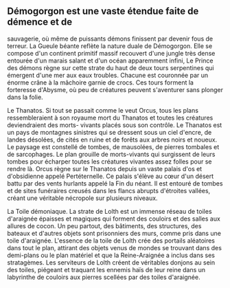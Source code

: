 ## Démogorgon est une vaste étendue faite de démence et de

sauvagerie, où même de puissants démons finissent par
devenir fous de terreur. La Gueule béante reflète la nature
duale de Démogorgon. Elle se compose d'un continent
primitif massif recouvert d'une jungle très dense entourée
d'un marais salant et d'un océan apparemment infini, Le
Prince des démons règne sur cette strate du haut de deux
tours serpentines qui émergent d'une mer aux eaux troubles.
Chacune est couronnée par un énorme crâne à la mâchoire
garnie de crocs. Ces tours forment la forteresse d'Abysme, où
peu de créatures peuvent s'aventurer sans plonger dans la folie.

Le Thanatos. Si tout se passait comme le veut Orcus,
tous les plans ressembleraient à son royaume mort du
Thanatos et toutes les créatures deviendraient des morts-
vivants placés sous son contrôle. Le Thanatos est un pays
de montagnes sinistres qui se dressent sous un ciel d'encre,
de landes désolées, de cités en ruine et de forêts aux arbres
noirs et noueux. Le paysage est constellé de tombes, de
mausolées, de pierres tombales et de sarcophages. Le plan
grouille de morts-vivants qui surgissent de leurs tombes
pour écharper toutes les créatures vivantes assez folles pour
se rendre là. Orcus règne sur le Thanatos depuis un vaste
palais d'os et d'obsidienne appelé Pertéternelle. Ce palais
s'élève au cœur d'un désert battu par des vents hurlants
appelé la Fin du néant. Il est entouré de tombes et de sites
funéraires creusés dans les flancs abrupts d'étroites vallées,
créant une véritable nécropole sur plusieurs niveaux.

La Toile démoniaque. La strate de Lolth est un immense
réseau de toiles d'araignée épaisses et magiques qui
forment des couloirs et des salles aux allures de cocon. Un
peu partout, des bâtiments, des structures, des bateaux
et d'autres objets sont prisonniers des murs, comme pris
dans une toile d'araignée. L'essence de la toile de Lolth crée
des portails aléatoires dans tout le plan, attirant des objets
venus de mondes se trouvant dans des demi-plans ou le
plan matériel et que la Reine-Araignée a inclus dans ses
stratagèmes. Les serviteurs de Lolth créent de véritables
donjons au sein des toiles, piégeant et traquant les ennemis
haïs de leur reine dans un labyrinthe de couloirs aux pierres
scellées par des toiles d'araignée.
